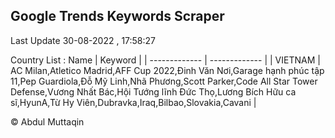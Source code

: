 

## Google Trends Keywords Scraper 
 
Last Update 30-08-2022 , 17:58:27

Country List :
 Name  | Keyword |
| ------------- | ------------- |
| VIETNAM | AC Milan,Atletico Madrid,AFF Cup 2022,Đinh Văn Nơi,Garage hạnh phúc tập 11,Pep Guardiola,Đỗ Mỹ Linh,Nhã Phương,Scott Parker,Code All Star Tower Defense,Vương Nhất Bác,Hội Tướng lĩnh Đức Thọ,Lương Bích Hữu ca sĩ,HyunA,Từ Hy Viên,Dubravka,Iraq,Bilbao,Slovakia,Cavani |



© Abdul Muttaqin 
